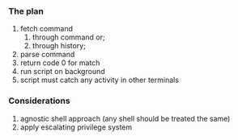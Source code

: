 ### The plan

1. fetch command
   1. through command or;
   2. through history;
2. parse command
3. return code 0 for match
4. run script on background
5. script must catch any activity in other terminals

### Considerations

1. agnostic shell approach (any shell should be treated the same)
2. apply escalating privilege system